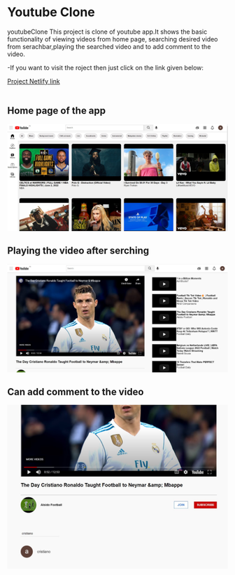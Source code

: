 # Youtube Clone
 youtubeClone
This project is clone of youtube app.It shows the basic functionality of viewing videos from home page, searching desired video from serachbar,playing the searched video and to add comment to the video.

-If you want to visit the roject then just click on the link given below:

[Project Netlify link](https://youtubeapp13.netlify.app/)
<br>
<br>
<h2>Home page of the app</h2>
<img src="./images/Screenshot 2022-06-04 121328.jpg" alt="">
<h2> Playing the video after serching</h2>
<img src="./images/Screenshot 2022-06-04 121524.jpg" alt="">
<h2> Can add comment to the video</h2>
<img src="./images/Screenshot 2022-06-04 121603.jpg" alt="">
